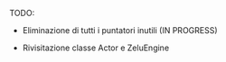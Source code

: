 TODO:

- Eliminazione di tutti i puntatori inutili (IN PROGRESS)

- Rivisitazione classe Actor e ZeluEngine
